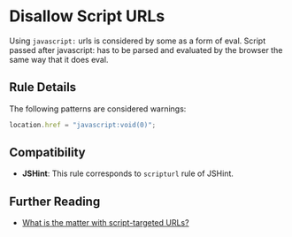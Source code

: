 # Disallow Script URLs

Using `javascript:` urls is considered by some as a form of eval. Script passed after javascript: has to be parsed and evaluated by the browser the same way that it does eval. 

## Rule Details

The following patterns are considered warnings:

```js
location.href = "javascript:void(0)";
```

## Compatibility

* **JSHint**: This rule corresponds to `scripturl` rule of JSHint.

## Further Reading

* [What is the matter with script-targeted URLs?](http://stackoverflow.com/questions/13497971/what-is-the-matter-with-script-targeted-urls)
